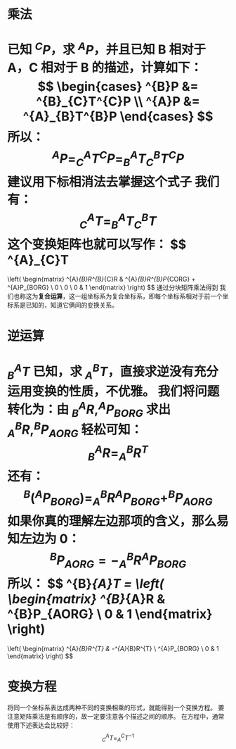 # 乘法
已知 $^{C}P$，求 $^{A}P$，并且已知 B 相对于 A，C 相对于 B 的描述，计算如下：
$$
\begin{cases}
^{B}P &= ^{B}_{C}T^{C}P \\
^{A}P &= ^{A}_{B}T^{B}P
\end{cases}
$$
所以：
$$
^{A}P = ^{A}_{C}T^{C}P = ^{A}_{B}T^{B}_{C}T^{C}P
$$
	建议用下标相消法去掌握这个式子
我们有：
$$
^{A}_{C}T = ^{A}_{B}T^{B}_{C}T
$$
这个变换矩阵也就可以写作：
$$
^{A}_{C}T
= 
\left(
\begin{matrix}
^{A}_{B}R^{B}_{C}R & ^{A}_{B}R^{B}P_{CORG} + ^{A}P_{BORG} \\
0 \ 0 \ 0 & 1
\end{matrix}
\right)
$$
	通过分块矩阵乘法得到
我们也称这为**复合运算**，这一组坐标系为复合坐标系，即每个坐标系相对于前一个坐标系是已知的，知道它俩间的变换关系。
# 逆运算
$^{A}_{B}T$ 已知，求 $^{B}_{A}T$，直接求逆没有充分运用变换的性质，不优雅。
我们将问题转化为：由 $^{A}_{B}R,^{A}P_{BORG}$ 求出 $^{B}_{A}R,^{B}P_{AORG}$
轻松可知：
$$
^{A}_{B}R = ^{B}_{A}R^{T}
$$
还有：
$$
^{B}(^{A}P_{BORG}) = ^{B}_{A}R^{A}P_{BORG} + ^{B}P_{AORG}
$$
如果你真的理解左边那项的含义，那么易知左边为 0：
$$
^{B}P_{AORG} = -^{B}_{A}R^{A}P_{BORG}
$$
所以：
$$
^{B}_{A}T = 
\left(
\begin{matrix}
^{B}_{A}R & ^{B}P_{AORG} \\
0 & 1
\end{matrix}
\right)
=
\left(
\begin{matrix}
^{A}_{B}R^{T} & -^{A}_{B}R^{T} \  ^{A}P_{BORG} \\
0 & 1
\end{matrix}
\right)
$$
# 变换方程
将同一个坐标系表达成两种不同的变换相乘的形式，就能得到一个变换方程。
	要注意矩阵乘法是有顺序的，故一定要注意各个描述之间的顺序。
在方程中，通常使用下述表达会比较好：
$$
^{A}_{C}T = ^{C}_{A}T^{-1}
$$
